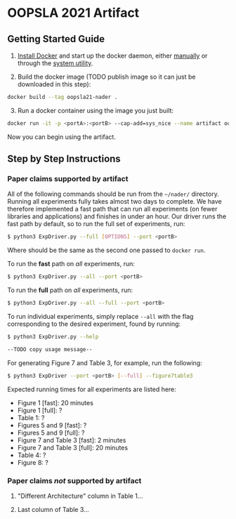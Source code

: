 # OOPSLA 2021 Artifact

## Getting Started Guide

1. [Install Docker](https://docs.docker.com/engine/install/) and start up the 
docker daemon, either 
[manually](https://docs.docker.com/config/daemon/#start-the-daemon-manually)
or through the 
[system utility](https://docs.docker.com/config/daemon/#start-the-daemon-using-operating-system-utilities).

2. Build the docker image (TODO publish image so it can just be downloaded in this step): 

```sh
docker build --tag oopsla21-nader .
```

3. Run a docker container using the image you just built: 

```sh
docker run -it -p <portA>:<portB> --cap-add=sys_nice --name artifact oopsla21-nader
```

Now you can begin using the artifact. 

## Step by Step Instructions

### Paper claims supported by artifact

All of the following commands should be run from the `~/nader/` directory. 
Running all experiments fully takes almost two days to complete. 
We have therefore implemented a fast path that can run all experiments 
(on fewer libraries and applications) and finishes in under an hour. 
Our driver runs the fast path by default, so to run the full set of experiments, 
run: 

```sh
$ python3 ExpDriver.py --full [OPTIONS] --port <portB>
```

Where <portB> should be the same as the second one passed to `docker run`.

To run the __fast__ path on _all_ experiments, run: 

```sh
$ python3 ExpDriver.py --all --port <portB>
```

To run the __full__ path on _all_ experiments, run: 

```sh
$ python3 ExpDriver.py --all --full --port <portB>
```

To run individual experiments, simply replace `--all` with the flag corresponding 
to the desired experiment, found by running: 

```sh
$ python3 ExpDriver.py --help

--TODO copy usage message--
```

For generating Figure 7 and Table 3, for example, run the following: 

```sh
$ python3 ExpDriver --port <portB> [--full] --figure7table3
```

Expected running times for all experiments are listed here:  

   * Figure 1 [fast]: 20 minutes
   * Figure 1 [full]: ?
   * Table 1: ?
   * Figures 5 and 9 [fast]: ?
   * Figures 5 and 9 [full]: ?
   * Figure 7 and Table 3 [fast]: 2 minutes
   * Figure 7 and Table 3 [full]: 20 minutes
   * Table 4: ?
   * Figure 8: ?

### Paper claims _not_ supported by artifact

1. "Different Architecture" column in Table 1...

1. Last column of Table 3...
